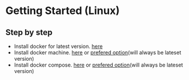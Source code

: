 # Getting Started (Linux)

## Step by step

* Install docker for latest version. [here](https://get.docker.com/)
* Install docker machine. [here](https://docs.docker.com/machine/install-machine/) or [prefered option](https://github.com/docker/machine/releases)(will always be lateset version)
* Install docker compose. [here](https://docs.docker.com/compose/install/) or [prefered option](https://github.com/docker/compose/releases)(will always be lateset version)
